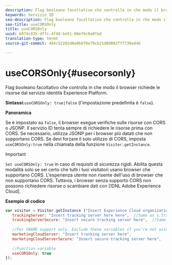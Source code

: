 ```yaml
---
description: Flag booleano facoltativo che controlla in che modo il browser richiede le risorse dal servizio identità Experience Platform.
keywords: Servizio ID
seo-description: Flag booleano facoltativo che controlla in che modo il browser richiede le risorse dal servizio identità Experience Platform.
seo-title: useCORSOnly
title: useCORSOnly
uuid: 607dc035-dffc-4f4d-be51-08ef6c0a8fad
translation-type: tm+mt
source-git-commit: 484c52265d8e0b6f0e79cb21d09082fff730a44b

---
```



# useCORSOnly{#usecorsonly}

Flag booleano facoltativo che controlla in che modo il browser richiede le risorse dal servizio identità Experience Platform.

**Sintassi:**`useCORSOnly: true|false` (l&#39;impostazione predefinita è `false`).

**Panoramica**

Se è impostato su `false`, il browser esegue verifiche sulle risorse con CORS o JSONP. Il servizio ID tenta sempre di richiedere le risorse prima con CORS. Se necessario, utilizza JSONP per i browser più datati che non supportano CORS. Se devi forzare il solo utilizzo di CORS, imposta `useCORSOnly:true` nella chiamata della funzione `Visitor.getInstance`.

>[!IMPORTANT]
>
>`Set useCORSOnly: true` in caso di requisiti di sicurezza rigidi. Abilita questa modalità solo se sei certo che tutti i tuoi visitatori usano browser che supportano CORS. L&#39;esperienza utente non risente dell&#39;uso di browser che non supportano CORS. Tuttavia, i browser senza supporto CORS non possono richiedere risorse o scambiare dati con [!DNL Adobe Experience Cloud].

**Esempio di codice**

```js
var visitor = Visitor.getInstance ("Insert Experience Cloud organization ID here",{ 
   trackingServer: "Insert tracking server here here",  //Same as s.trackingServer 
   trackingServerSecure: "Insert secure tracking server here",  //Same as s.trackingServerSecure 
 
   //For CNAME support only. Exclude these variables if you're not using CNAME 
   marketingCloudServer: "Insert tracking server here", 
   marketingCloudServerSecure: "Insert secure tracking server here", 
 
   //Function variable 
   useCORSOnly: true 
});
```

